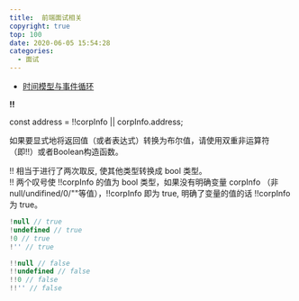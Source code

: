 ```yaml
---
title:  前端面试相关
copyright: true
top: 100
date: 2020-06-05 15:54:28
categories:
  - 面试
---
```


- [时间模型与事件循环](./EventLoop.md)


**!!**

const address = !!corpInfo || corpInfo.address;

如果要显式地将返回值（或者表达式）转换为布尔值，请使用双重非运算符（即!!）或者Boolean构造函数。

!! 相当于进行了两次取反, 使其他类型转换成 bool 类型。  
!! 两个叹号使 !!corpInfo 的值为 bool 类型，如果没有明确变量 corpInfo （非null/undifined/0/""等值），!!corpInfo 即为 true, 明确了变量的值的话  !!corpInfo 为 true。

```js
!null // true
!undefined // true
!0 // true
!'' // true

!!null // false
!!undefined // false
!!0 // false
!!'' // false
```